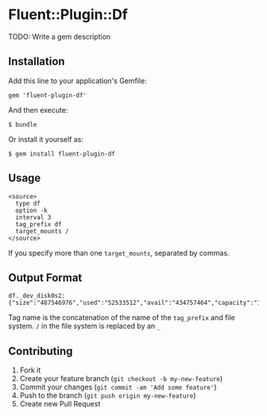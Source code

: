 # Fluent::Plugin::Df

TODO: Write a gem description

## Installation

Add this line to your application's Gemfile:

    gem 'fluent-plugin-df'

And then execute:

    $ bundle

Or install it yourself as:

    $ gem install fluent-plugin-df

## Usage

    <source>
      type df
      option -k
      interval 3
      tag_prefix df
      target_mounts /
    </source>

  If you specify more than one `target_mounts`, separated by commas.

## Output Format

    df._dev_disk0s2: {"size":"487546976","used":"52533512","avail":"434757464","capacity":"11"}

  Tag name is the concatenation of the name of the `tag_prefix` and file system.
  `/` in the file system is replaced by an `_`

## Contributing

1. Fork it
2. Create your feature branch (`git checkout -b my-new-feature`)
3. Commit your changes (`git commit -am 'Add some feature'`)
4. Push to the branch (`git push origin my-new-feature`)
5. Create new Pull Request
